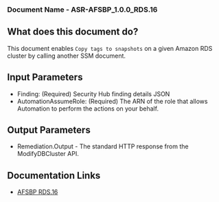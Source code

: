 ### Document Name - ASR-AFSBP_1.0.0_RDS.16

## What does this document do?
This document enables `Copy tags to snapshots` on a given Amazon RDS cluster by calling another SSM document.

## Input Parameters
* Finding: (Required) Security Hub finding details JSON
* AutomationAssumeRole: (Required) The ARN of the role that allows Automation to perform the actions on your behalf.

## Output Parameters
* Remediation.Output - The standard HTTP response from the ModifyDBCluster API.

## Documentation Links
* [AFSBP RDS.16](https://docs.aws.amazon.com/securityhub/latest/userguide/securityhub-standards-fsbp-controls.html#fsbp-rds-16)
